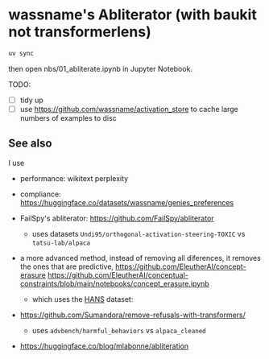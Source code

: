 # wassname's Abliterator (with baukit not transformerlens)


```sh
uv sync
```

then open nbs/01_abliterate.ipynb in Jupyter Notebook.


TODO:
- [ ] tidy up
- [ ] use https://github.com/wassname/activation_store to cache large numbers of examples to disc

## See also


I use
- performance: wikitext perplexity
- compliance: https://huggingface.co/datasets/wassname/genies_preferences

- FailSpy's abliterator: https://github.com/FailSpy/abliterator
  - uses datasets `Undi95/orthogonal-activation-steering-TOXIC` vs `tatsu-lab/alpaca`
- a more advanced method, instead of removing all diferences, it removes the ones that are predictive, https://github.com/EleutherAI/concept-erasure https://github.com/EleutherAI/conceptual-constraints/blob/main/notebooks/concept_erasure.ipynb
  - which uses the [HANS](https://arxiv.org/abs/1902.01007) dataset:
- https://github.com/Sumandora/remove-refusals-with-transformers/
  - uses `advbench/harmful_behaviors` vs `alpaca_cleaned`
- https://huggingface.co/blog/mlabonne/abliteration
